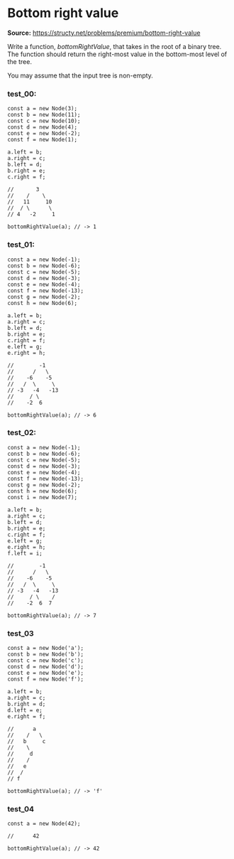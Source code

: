 # Bottom right value
**Source:** https://structy.net/problems/premium/bottom-right-value

Write a function, *bottomRightValue*, that takes in the root of a binary tree. The function should return the right-most value in the bottom-most level of the tree.

You may assume that the input tree is non-empty.

### test_00:

```
const a = new Node(3);
const b = new Node(11);
const c = new Node(10);
const d = new Node(4);
const e = new Node(-2);
const f = new Node(1);

a.left = b;
a.right = c;
b.left = d;
b.right = e;
c.right = f;

//       3
//    /    \
//   11     10
//  / \      \
// 4   -2     1

bottomRightValue(a); // -> 1

```

### test_01:

```
const a = new Node(-1);
const b = new Node(-6);
const c = new Node(-5);
const d = new Node(-3);
const e = new Node(-4);
const f = new Node(-13);
const g = new Node(-2);
const h = new Node(6);

a.left = b;
a.right = c;
b.left = d;
b.right = e;
c.right = f;
e.left = g;
e.right = h;

//        -1
//      /   \
//    -6    -5
//   /  \     \
// -3   -4   -13
//     / \
//    -2  6

bottomRightValue(a); // -> 6

```

### test_02:

```
const a = new Node(-1);
const b = new Node(-6);
const c = new Node(-5);
const d = new Node(-3);
const e = new Node(-4);
const f = new Node(-13);
const g = new Node(-2);
const h = new Node(6);
const i = new Node(7);

a.left = b;
a.right = c;
b.left = d;
b.right = e;
c.right = f;
e.left = g;
e.right = h;
f.left = i;

//        -1
//      /   \
//    -6    -5
//   /  \     \
// -3   -4   -13
//     / \    /
//    -2  6  7

bottomRightValue(a); // -> 7

```

### test_03

```
const a = new Node('a');
const b = new Node('b');
const c = new Node('c');
const d = new Node('d');
const e = new Node('e');
const f = new Node('f');

a.left = b;
a.right = c;
b.right = d;
d.left = e;
e.right = f;

//      a
//    /   \
//   b     c
//    \
//     d
//    /
//   e
//  /
// f

bottomRightValue(a); // -> 'f'

```

### test_04

```
const a = new Node(42);

//      42

bottomRightValue(a); // -> 42

```
